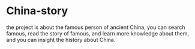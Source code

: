 # China-story
the project is about the famous person of ancient China,
you can search famous,
read the story of famous, 
and learn more knowledge about them,
and you can insight the history about China.  
